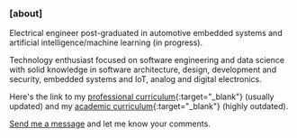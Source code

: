 ### [about]
Electrical engineer post-graduated in automotive embedded systems and artificial
intelligence/machine learning (in progress).

Technology enthusiast focused on software engineering and data science with
solid knowledge in software architecture, design, development and security,
embedded systems and IoT, analog and digital electronics.

Here's the link to my
[professional curriculum](https://www.linkedin.com/in/furansa){:target="_blank"}
(usually updated) and my
[academic curriculum](http://lattes.cnpq.br/3871219467239903){:target="_blank"}
(highly outdated).

[Send me a message](mailto:desconstruindo@furansa.me?subject=Comments%20on%20page%20about) and let me know your comments.

